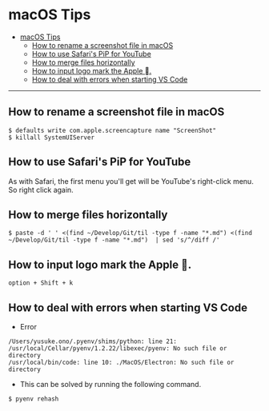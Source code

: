 # macOS Tips

- [macOS Tips](#macos-tips)
  - [How to rename a screenshot file in macOS](#how-to-rename-a-screenshot-file-in-macos)
  - [How to use Safari's PiP for YouTube](#how-to-use-safaris-pip-for-youtube)
  - [How to merge files horizontally](#how-to-merge-files-horizontally)
  - [How to input logo mark the Apple .](#how-to-input-logo-mark-the-apple-)
  - [How to deal with errors when starting VS Code](#how-to-deal-with-errors-when-starting-vs-code)

---

## How to rename a screenshot file in macOS

```
$ defaults write com.apple.screencapture name "ScreenShot"
$ killall SystemUIServer
```

## How to use Safari's PiP for YouTube

As with Safari, the first menu you'll get will be YouTube's right-click menu. So right click again.

## How to merge files horizontally

```
$ paste -d ' ' <(find ~/Develop/Git/til -type f -name "*.md") <(find ~/Develop/Git/til -type f -name "*.md")  | sed 's/^/diff /'
```

## How to input logo mark the Apple .

```option + Shift + k``` 

## How to deal with errors when starting VS Code

* Error

```
/Users/yusuke.ono/.pyenv/shims/python: line 21: /usr/local/Cellar/pyenv/1.2.22/libexec/pyenv: No such file or directory
/usr/local/bin/code: line 10: ./MacOS/Electron: No such file or directory
```

* This can be solved by running the following command.

```
$ pyenv rehash
```